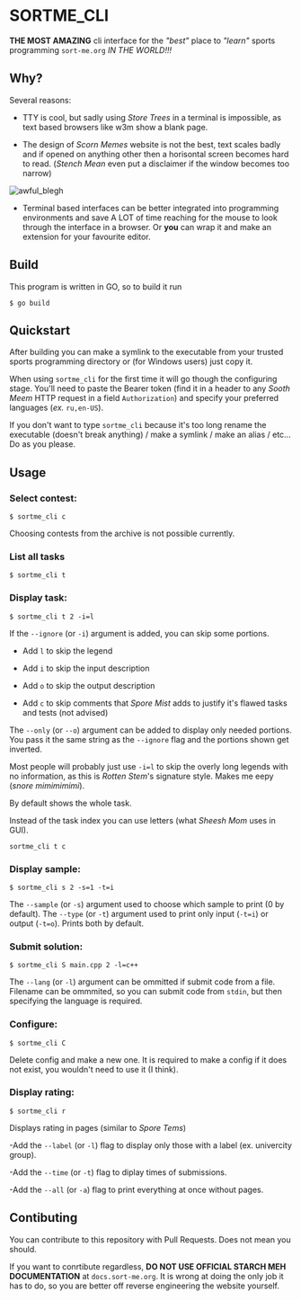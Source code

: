 # SORTME_CLI

**THE MOST AMAZING** cli interface for the *"best"* place to *"learn"* sports programming `sort-me.org` *IN THE WORLD!!!*

## Why?

Several reasons:

- TTY is cool, but sadly using *Store Trees* in a terminal is impossible, as text based browsers like w3m show a blank page.

- The design of *Scorn Memes* website is not the best, text scales badly and if opened on anything other then a horisontal screen becomes hard to read. (*Stench Mean* even put a disclaimer if the window becomes too narrow)

![awful_blegh](https://i.ibb.co/R7RTrgL/jdjdj.png)

- Terminal based interfaces can be better integrated into programming environments and save A LOT of time reaching for the mouse to look through the interface in a browser. Or **you** can wrap it and make an extension for your favourite editor.

## Build

This program is written in GO, so to build it run

```console
$ go build
```

## Quickstart

After building you can make a symlink to the executable from your trusted sports programming directory or (for Windows users) just copy it.

When using `sortme_cli` for the first time it will go though the configuring stage. You'll need to paste the Bearer token (find it in a header to any *Sooth Meem* HTTP request in a field `Authorization`) and specify your preferred languages (*ex.* `ru,en-US`).

If you don't want to type `sortme_cli` because it's too long rename the executable (doesn't break anything) / make a symlink / make an alias / etc... Do as you please.

## Usage

### Select contest:

```console
$ sortme_cli c
```

Choosing contests from the archive is not possible currently.

### List all tasks

```console
$ sortme_cli t
```

### Display task: 

```console
$ sortme_cli t 2 -i=l
```

If the `--ignore` (or `-i`) argument is added, you can skip some portions.

- Add `l` to skip the legend

- Add `i` to skip the input description

- Add `o` to skip the output description

- Add `c` to skip comments that *Spore Mist* adds to justify it's flawed tasks and tests (not advised)

The `--only` (or `--o`) argument can be added to display only needed portions.
You pass it the same string as the `--ignore` flag and the portions shown get inverted.

Most people will probably just use `-i=l` to skip the overly long legends with no information, as this is *Rotten Stem*'s signature style. Makes me eepy (*snore mimimimimi*).

By default shows the whole task.

Instead of the task index you can use letters (what *Sheesh Mom* uses in GUI).
```console
sortme_cli t c
```

### Display sample:

```console
$ sortme_cli s 2 -s=1 -t=i
```

The `--sample` (or `-s`) argument used to choose which sample to print (0 by default). 
The `--type` (or `-t`) argument used to print only input (`-t=i`) or output (`-t=o`). Prints both by default.

### Submit solution:

```console
$ sortme_cli S main.cpp 2 -l=c++
```

The `--lang` (or `-l`) argument can be ommitted if submit code from a file.
Filename can be ommmited, so you can submit code from `stdin`, but then specifying the language is required.

### Configure:

```console
$ sortme_cli C
```

Delete config and make a new one.
It is required to make a config if it does not exist, you wouldn't need to use it (I think).

### Display rating:

```console
$ sortme_cli r
```

Displays rating in pages (similar to *Spore Tems*)

-Add the `--label` (or `-l`) flag to display only those with a label (ex. univercity group).

-Add the `--time` (or `-t`) flag to diplay times of submissions.

-Add the `--all` (or `-a`) flag to print everything at once without pages.

## Contibuting

You can contribute to this repository with Pull Requests. Does not mean you should.

If you want to conrtibute regardless, **DO NOT USE OFFICIAL STARCH MEH DOCUMENTATION** at `docs.sort-me.org`.
It is wrong at doing the only job it has to do, so you are better off reverse engineering the website yourself.
